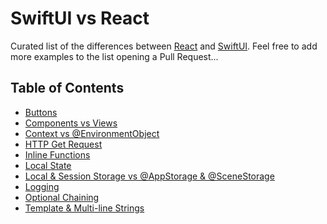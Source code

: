 # SwiftUI vs React

Curated list of the differences between [React](https://reactjs.org/) and [SwiftUI](https://developer.apple.com/xcode/swiftui/).
Feel free to add more examples to the list opening a Pull Request...

## Table of Contents

- [Buttons](buttons.md)
- [Components vs Views](components.md)
- [Context vs @EnvironmentObject](context.md)
- [HTTP Get Request](get.md)
- [Inline Functions](inlineFunctions.md)
- [Local State](localState.md)
- [Local & Session Storage vs @AppStorage & @SceneStorage](localStorage.md)
- [Logging](logging.md)
- [Optional Chaining](optionalChaining.md)
- [Template & Multi-line Strings](templateStrings.md)
